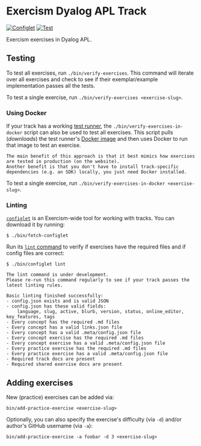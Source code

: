 # Exercism Dyalog APL Track

[![Configlet](https://github.com/exercism/dyalog-apl/actions/workflows/configlet.yml/badge.svg)](https://github.com/exercism/dyalog-apl/actions/workflows/configlet.yml) [![Test](https://github.com/exercism/dyalog-apl/actions/workflows/test.yml/badge.svg)](https://github.com/exercism/dyalog-apl/actions/workflows/test.yml)

Exercism exercises in Dyalog APL.

## Testing

To test all exercises, run `./bin/verify-exercises`.
This command will iterate over all exercises and check to see if their exemplar/example implementation passes all the tests.

To test a single exercise, run `./bin/verify-exercises <exercise-slug>`.

### Using Docker

If your track has a working [test runner](https://exercism.org/docs/building/tooling/test-runners), the `./bin/verify-exercises-in-docker` script can also be used to test all exercises.
This script pulls (_downloads_) the test runner's [Docker image](https://exercism.org/docs/building/tooling/test-runners/docker) and then uses Docker to run that image to test an exercise.

```exercism/note
The main benefit of this approach is that it best mimics how exercises are tested in production (on the website).
Another benefit is that you don't have to install track-specific dependencies (e.g. an SDK) locally, you just need Docker installed.
```

To test a single exercise, run `./bin/verify-exercises-in-docker <exercise-slug>`.

### Linting

[`configlet`](https://exercism.org/docs/building/configlet) is an Exercism-wide tool for working with tracks. You can download it by running:

```shell
$ ./bin/fetch-configlet
```

Run its [`lint` command](https://exercism.org/docs/building/configlet/lint) to verify if exercises have the required files and if config files are correct:

```shell
$ ./bin/configlet lint

The lint command is under development.
Please re-run this command regularly to see if your track passes the latest linting rules.

Basic linting finished successfully:
- config.json exists and is valid JSON
- config.json has these valid fields:
    language, slug, active, blurb, version, status, online_editor, key_features, tags
- Every concept has the required .md files
- Every concept has a valid links.json file
- Every concept has a valid .meta/config.json file
- Every concept exercise has the required .md files
- Every concept exercise has a valid .meta/config.json file
- Every practice exercise has the required .md files
- Every practice exercise has a valid .meta/config.json file
- Required track docs are present
- Required shared exercise docs are present
```

## Adding exercises

New (practice) exercises can be added via:

```shell
bin/add-practice-exercise <exercise-slug>
```

Optionally, you can also specify the exercise's difficulty (via `-d`) and/or author's GitHub username (via `-a`):

```shell
bin/add-practice-exercise -a foobar -d 3 <exercise-slug>
```
